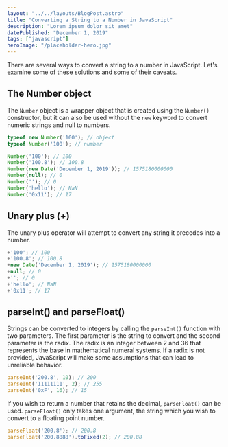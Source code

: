 ```yaml
---
layout: "../../layouts/BlogPost.astro"
title: "Converting a String to a Number in JavaScript"
description: "Lorem ipsum dolor sit amet"
datePublished: "December 1, 2019"
tags: ["javascript"]
heroImage: "/placeholder-hero.jpg"
---
```


There are several ways to convert a string to a number in JavaScript. Let's examine some of these solutions and some of their caveats.

## The Number object

The `Number` object is a wrapper object that is created using the `Number()` constructor, but it can also be used without the `new` keyword to convert numeric strings and null to numbers.

```javascript
typeof new Number('100'); // object
typeof Number('100'); // number

Number('100'); // 100
Number('100.8'); // 100.8
Number(new Date('December 1, 2019')); // 1575180000000
Number(null); // 0
Number(''); // 0
Number('hello'); // NaN
Number('0x11'); // 17
```

## Unary plus (+)

The unary plus operator will attempt to convert any string it precedes into a number.

```javascript
+'100'; // 100
+'100.8'; // 100.8
+new Date('December 1, 2019'); // 1575180000000
+null; // 0
+''; // 0
+'hello'; // NaN
+'0x11'; // 17
```

## parseInt() and parseFloat()

Strings can be converted to integers by calling the `parseInt()` function with two parameters. The first parameter is the string to convert and the second parameter is the radix. The radix is an integer between 2 and 36 that represents the base in mathematical numeral systems. If a radix is not provided, JavaScript will make some assumptions that can lead to unreliable behavior.

```javascript
parseInt('200.8', 10); // 200
parseInt('11111111', 2); // 255
parseInt('0xF', 16); // 15
```

If you wish to return a number that retains the decimal, `parseFloat()` can be used. `parseFloat()` only takes one argument, the string which you wish to convert to a floating point number.

```javascript
parseFloat('200.8'); // 200.8
parseFloat('200.8888').toFixed(2); // 200.88
```

